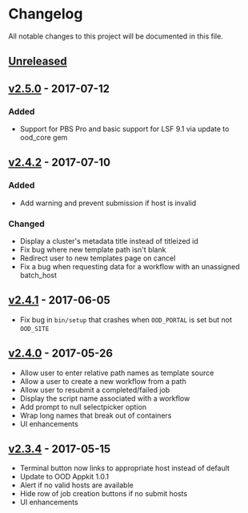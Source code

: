 # Changelog
All notable changes to this project will be documented in this file.

## [Unreleased]

## [v2.5.0] - 2017-07-12

### Added

- Support for PBS Pro and basic support for LSF 9.1 via update to ood_core gem

## [v2.4.2] - 2017-07-10

### Added

- Add warning and prevent submission if host is invalid

### Changed

- Display a cluster's metadata title instead of titleized id
- Fix bug where new template path isn't blank
- Redirect user to new templates page on cancel
- Fix a bug when requesting data for a workflow with an unassigned batch_host

## [v2.4.1] - 2017-06-05

- Fix bug in `bin/setup` that crashes when `OOD_PORTAL` is set but not
  `OOD_SITE`

## [v2.4.0] - 2017-05-26

- Allow user to enter relative path names as template source
- Allow a user to create a new workflow from a path
- Allow user to resubmit a completed/failed job
- Display the script name associated with a workflow
- Add prompt to null selectpicker option
- Wrap long names that break out of containers
- UI enhancements

## [v2.3.4] - 2017-05-15

- Terminal button now links to appropriate host instead of default
- Update to OOD Appkit 1.0.1
- Alert if no valid hosts are available
- Hide row of job creation buttons if no submit hosts
- UI enhancements


[Unreleased]: https://github.com/OSC/ood-myjobs/compare/v2.5.0...HEAD
[v2.5.0]: https://github.com/OSC/ood-myjobs/compare/v2.4.2...v2.5.0
[v2.4.2]: https://github.com/OSC/ood-myjobs/compare/v2.4.1...v2.4.2
[v2.4.1]: https://github.com/OSC/ood-myjobs/compare/v2.4.0...v2.4.1
[v2.4.0]: https://github.com/OSC/ood-myjobs/compare/v2.3.4...v2.4.0
[v2.3.4]: https://github.com/OSC/ood-myjobs/compare/v1.0.0...v2.3.4
